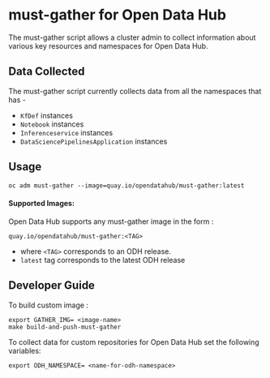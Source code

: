 # must-gather for Open Data Hub

The must-gather script allows a cluster admin to collect information about various key resources and namespaces
for Open Data Hub.

## Data Collected

The must-gather script currently collects data from all the namespaces that has -
- `KfDef` instances
- `Notebook` instances
- `Inferenceservice` instances
- `DataSciencePipelinesApplication` instances

## Usage

```
oc adm must-gather --image=quay.io/opendatahub/must-gather:latest
```

#### Supported Images:

Open Data Hub supports any must-gather image in the form : 
```
quay.io/opendatahub/must-gather:<TAG>
```
- where `<TAG>` corresponds to an ODH release.
- `latest` tag corresponds to the latest ODH release

## Developer Guide

To build custom image :

```
export GATHER_IMG= <image-name>
make build-and-push-must-gather

```

To collect data for custom repositories for Open Data Hub set the following variables:

```
export ODH_NAMESPACE= <name-for-odh-namespace>